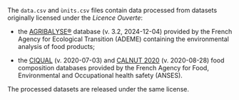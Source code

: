 The `data.csv` and `ùnits.csv` files contain data processed from datasets originally licensed under the *Licence Ouverte*:

- the <a href="https://doc.agribalyse.fr/documentation-en/">AGRIBALYSE®</a> database (v. 3.2, 2024-12-04) provided by the French Agency for Ecological Transition (ADEME) containing the environmental analysis of food products;

- the <a href="https://ciqual.anses.fr/">CIQUAL</a> (v. 2020-07-03) and <a href="https://ciqual.anses.fr/">CALNUT 2020</a> (v. 2020-08-28) food composition databases provided by the French Agency for Food, Environmental and Occupational health safety (ANSES).

The processed datasets are released under the same license.